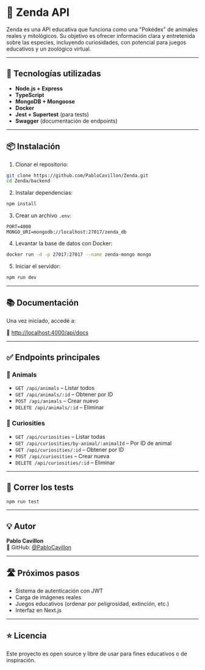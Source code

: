 # 🐾 Zenda API

Zenda es una API educativa que funciona como una "Pokédex" de animales reales y mitológicos. Su objetivo es ofrecer información clara y entretenida sobre las especies, incluyendo curiosidades, con potencial para juegos educativos y un zoológico virtual.

---

## 🚀 Tecnologías utilizadas

- **Node.js + Express**
- **TypeScript**
- **MongoDB + Mongoose**
- **Docker**
- **Jest + Supertest** (para tests)
- **Swagger** (documentación de endpoints)

---

## 📦 Instalación

1. Clonar el repositorio:

```bash
git clone https://github.com/PabloCavillon/Zenda.git
cd Zenda/backend
```

2. Instalar dependencias:

```bash
npm install
```

3. Crear un archivo `.env`:

```env
PORT=4000
MONGO_URI=mongodb://localhost:27017/zenda_db
```

4. Levantar la base de datos con Docker:

```bash
docker run -d -p 27017:27017 --name zenda-mongo mongo
```

5. Iniciar el servidor:

```bash
npm run dev
```

---

## 📚 Documentación

Una vez iniciado, accedé a:

📌 [http://localhost:4000/api/docs](http://localhost:4000/api/docs)

---

## ✅ Endpoints principales

### 🔹 Animals

- `GET /api/animals` – Listar todos
- `GET /api/animals/:id` – Obtener por ID
- `POST /api/animals` – Crear nuevo
- `DELETE /api/animals/:id` – Eliminar

### 🔹 Curiosities

- `GET /api/curiosities` – Listar todas
- `GET /api/curiosities/by-animal/:animalId` – Por ID de animal
- `GET /api/curiosities/:id` – Obtener por ID
- `POST /api/curiosities` – Crear nueva
- `DELETE /api/curiosities/:id` – Eliminar

---

## 🧪 Correr los tests

```bash
npm run test
```

---

## 💡 Autor

**Pablo Cavillon**  
🐙 GitHub: [@PabloCavillon](https://github.com/PabloCavillon)

---

## 🛣️ Próximos pasos

- Sistema de autenticación con JWT
- Carga de imágenes reales
- Juegos educativos (ordenar por peligrosidad, extinción, etc.)
- Interfaz en Next.js

---

## ⭐ Licencia

Este proyecto es open source y libre de usar para fines educativos o de inspiración.
